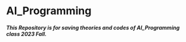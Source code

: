 # AI_Programming
##### This Repository is for saving theories and codes of AI_Programming class 2023 Fall.
